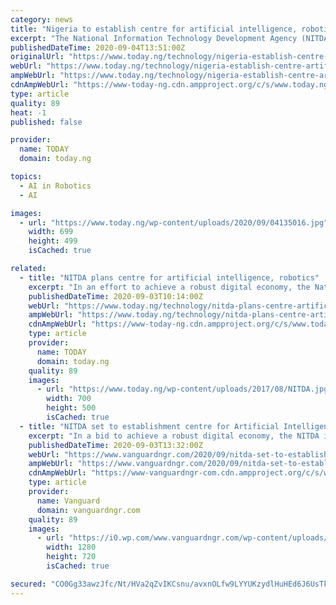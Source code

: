 ```yaml
---
category: news
title: "Nigeria to establish centre for artificial intelligence, robotics"
excerpt: "The National Information Technology Development Agency (NITDA) has said it is set to establish a Centre for Artificial Intelligence and Robotics in Nigeria."
publishedDateTime: 2020-09-04T13:51:00Z
originalUrl: "https://www.today.ng/technology/nigeria-establish-centre-artificial-intelligence-robotics-316386"
webUrl: "https://www.today.ng/technology/nigeria-establish-centre-artificial-intelligence-robotics-316386"
ampWebUrl: "https://www.today.ng/technology/nigeria-establish-centre-artificial-intelligence-robotics-316386/amp"
cdnAmpWebUrl: "https://www-today-ng.cdn.ampproject.org/c/s/www.today.ng/technology/nigeria-establish-centre-artificial-intelligence-robotics-316386/amp"
type: article
quality: 89
heat: -1
published: false

provider:
  name: TODAY
  domain: today.ng

topics:
  - AI in Robotics
  - AI

images:
  - url: "https://www.today.ng/wp-content/uploads/2020/09/04135016.jpg"
    width: 699
    height: 499
    isCached: true

related:
  - title: "NITDA plans centre for artificial intelligence, robotics"
    excerpt: "In an effort to achieve a robust digital economy, the National Information Technology Development Agency, (NITDA) is set to establish a Centre for Artificial Intelligence and Robotics in Nigeria (CFAIR)."
    publishedDateTime: 2020-09-03T10:14:00Z
    webUrl: "https://www.today.ng/technology/nitda-plans-centre-artificial-intelligence-robotics-316206"
    ampWebUrl: "https://www.today.ng/technology/nitda-plans-centre-artificial-intelligence-robotics-316206/amp"
    cdnAmpWebUrl: "https://www-today-ng.cdn.ampproject.org/c/s/www.today.ng/technology/nitda-plans-centre-artificial-intelligence-robotics-316206/amp"
    type: article
    provider:
      name: TODAY
      domain: today.ng
    quality: 89
    images:
      - url: "https://www.today.ng/wp-content/uploads/2017/08/NITDA.jpg"
        width: 700
        height: 500
        isCached: true
  - title: "NITDA set to establishment centre for Artificial Intelligence, robotics"
    excerpt: "In a bid to achieve a robust digital economy, the NITDA is set to establish a Centre for Artificial Intelligence and Robotics."
    publishedDateTime: 2020-09-03T13:32:00Z
    webUrl: "https://www.vanguardngr.com/2020/09/nitda-set-to-establishment-centre-for-artificial-intelligence-robotics/"
    ampWebUrl: "https://www.vanguardngr.com/2020/09/nitda-set-to-establishment-centre-for-artificial-intelligence-robotics/amp/"
    cdnAmpWebUrl: "https://www-vanguardngr-com.cdn.ampproject.org/c/s/www.vanguardngr.com/2020/09/nitda-set-to-establishment-centre-for-artificial-intelligence-robotics/amp/"
    type: article
    provider:
      name: Vanguard
      domain: vanguardngr.com
    quality: 89
    images:
      - url: "https://i0.wp.com/www.vanguardngr.com/wp-content/uploads/2020/04/NITDA-logo-44.png?fit=1280%2C720&ssl=1"
        width: 1280
        height: 720
        isCached: true

secured: "CO0Gg33awzJfc/Nt/HVa2qZvIKCsnu/avxnOLfw9LYYUKzydlHuHEd6J6UsTkhLkW7ryyNXSYdzjbL833ExY9/opUNsXdKIIk3wVGThiMYCk6Grj3dgiVCvnWWv6V5cifSKVpWaiKMB6nmDPJOkFHKD/zVsbevPo/511asCZ1n4aSIow6866LbyLng2vKlf+rJlXWWwTcrQB+NyZ9ZdphzBiV//Hj95aXIJ5uZNwB1DS5d9n57p5GevZ1FaBI/GPRtkPJ44WokdzC2exOk3S+NZOKATDoMiJ3Aw36SVVZU5t+xgzz8jkjoaGK3HS2395n4lQu/dDWzmlUlCcDPUISVQRppFbPcucRjijPuFa9sA=;TCCNxlcaZX2DG5/LaL6wMw=="
---
```


